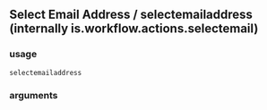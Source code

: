 
## Select Email Address / selectemailaddress (internally is.workflow.actions.selectemail)

### usage
`selectemailaddress `

### arguments

